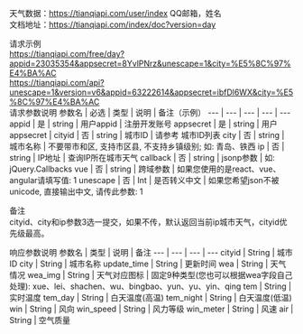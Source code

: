 天气数据：https://tianqiapi.com/user/index QQ邮箱，姓名  
文档地址：https://tianqiapi.com/index/doc?version=day

请求示例  
https://tianqiapi.com/free/day?appid=23035354&appsecret=8YvlPNrz&unescape=1&city=%E5%8C%97%E4%BA%AC   
https://tianqiapi.com/api?unescape=1&version=v6&appid=63222614&appsecret=ibfDl6WX&city=%E5%8C%97%E4%BA%AC   
请求参数说明
参数名 | 必选 | 类型 | 说明 | 备注（示例）
--- | --- | --- | --- | ---
appid | 是 | string | 用户appid | 注册开发账号
appsecret | 是 | string | 用户appsecret | 
cityid | 否 | string | 城市ID | 请参考 城市ID列表
city | 否 | string | 城市名称 | 不要带市和区, 支持市区县, 不支持乡镇级别; 如: 青岛、铁西
ip | 否 | string | IP地址 | 查询IP所在城市天气
callback | 否 | string | jsonp参数 | 如: jQuery.Callbacks
vue | 否 | string | 跨域参数 | 如果您使用的是react、vue、angular请填写值: 1
unescape | 否 | Int | 是否转义中文 | 如果您希望json不被unicode, 直接输出中文, 请传此参数: 1

备注  
cityid、city和ip参数3选一提交，如果不传，默认返回当前ip城市天气，cityid优先级最高。  

响应参数说明
参数名 | 类型 | 说明 | 备注
--- | --- | --- | ---
cityid | String | 城市ID 
city | String | 城市名称 
update_time | String | 更新时间 
wea | String | 天气情况 
wea_img | String | 天气对应图标 | 固定9种类型(您也可以根据wea字段自己处理): xue、lei、shachen、wu、bingbao、yun、yu、yin、qing
tem | String | 实时温度 
tem_day | String | 白天温度(高温) 
tem_night | String | 白天温度(低温) 
win | String | 风向 
win_speed | String | 风力等级 
win_meter | String | 风速 
air | String | 空气质量